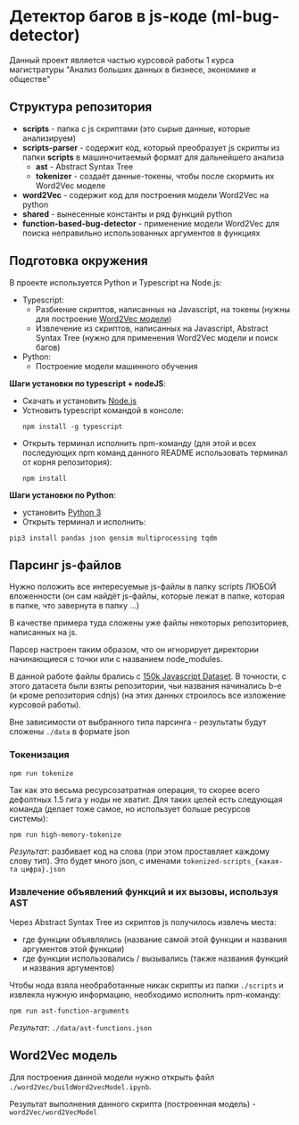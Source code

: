 # Детектор багов в js-коде (ml-bug-detector)

Данный проект является частью курсовой работы 1 курса магистратуры "Анализ больших данных в бизнесе, экономике и обществе"

## Структура репозитория
- **scripts** - папка с js скриптами (это сырые данные, которые анализируем)
- **scripts-parser** - содержит код, который преобразует js скрипты из папки **scripts** в машиночитаемый формат для дальнейшего анализа
    - **ast** - Abstract Syntax Tree
    - **tokenizer** - создаёт данные-токены, чтобы после скормить их Word2Vec моделе
- **word2Vec** - содержит код для построения модели Word2Vec на python
- **shared** - вынесенные константы и ряд функций python
- **function-based-bug-detector** - применение модели Word2Vec для поиска неправильно использованных аргументов в функциях

## Подготовка окружения
В проекте используется Python и Typescript на Node.js:
- Typescript:
    - Разбиение скриптов, написанных на Javascript, на токены
    (нужны для построение [Word2Vec модели](https://habr.com/ru/post/446530/))
    - Извлечение из скриптов, написанных на Javascript,
    Abstract Syntax Tree
    (нужно для применения Word2Vec модели и поиск багов)
- Python:
    - Построение модели машинного обучения

**Шаги установки по typescript + nodeJS**:
- Скачать и установить [Node.js](https://nodejs.org/en/download/)
- Устновить typescript командой в консоле:
    ~~~~
    npm install -g typescript
    ~~~~
- Открыть терминал исполнить npm-команду
(для этой и всех последующих npm команд данного README использовать терминал от корня репозитория):
    ~~~~
    npm install
    ~~~~

**Шаги установки по Python**:
- установить [Python 3](https://www.python.org/downloads/)
- Открыть терминал и исполнить:
~~~~
pip3 install pandas json gensim multiprocessing tqdm
~~~~

## Парсинг js-файлов
Нужно положить все интересуемые js-файлы в папку scripts ЛЮБОЙ вложенности
(он сам найдёт js-файлы, которые лежат в папке, которая в папке, что завернута в папку ...)

В качестве примера туда сложены уже файлы некоторых репозиториев, написанных на js.

Парсер настроен таким образом, что он игнорирует директории начинающиеся с точки или с названием node_modules.

В данной работе файлы брались с 
[150k Javascript Dataset](https://www.sri.inf.ethz.ch/js150).
В точности, c этого датасета были взяты репозитории, чьи названия начинались b-e
(и кроме репозитория cdnjs)
(на этих данных строилось все изложение курсовой работы).

Вне зависимости от выбранного типа парсинга - результаты будут сложены `./data` в формате json
### Токенизация
~~~~
npm run tokenize
~~~~
Так как это весьма ресурсозатратная операция, то скорее всего дефолтных 1.5 гига у ноды не хватит.
Для таких целей есть следующая команда (делает тоже самое, но использует больше ресурсов системы):
~~~~
npm run high-memory-tokenize
~~~~

_Результат_: разбивает код на слова (при этом проставляет каждому слову тип).
Это будет много json, с именами `tokenized-scripts_{какая-та цифра}.json`

### Извлечение объявлений функций и их вызовы, используя AST
Через Abstract Syntax Tree из скриптов js получилось извлечь места:
- где функции объявлялись (название самой этой функции и названия аргументов этой функции)
- где функции использовались / вызывались (также названия функций и названия аргументов)

Чтобы нода взяла необработанные никак скрипты из папки `./scripts` и извлекла нужную информацию,
необходимо исполнить npm-команду:
~~~~
npm run ast-function-arguments
~~~~

_Результат_: `./data/ast-functions.json`

## Word2Vec модель
Для построения данной модели нужно открыть файл `./word2Vec/buildWord2vecModel.ipynb`.

Результат выполнения данного скрипта (построенная модель) - `word2Vec/word2VecModel`
